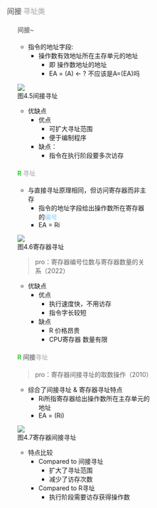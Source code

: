 <div style="float: left; width: 64%; padding: 1%;">

### <span style="color: gray;">间接</span> <span style="color: silver;">寻址类
<ul>

#### <span style="color: gray;">间接~
- 指令的地址字段:
  - 操作数有效地址所在主存单元的地址
    - 即 操作数地址的地址
    - EA = (A) ← ? 不应该是A=(EA)吗

![](https://cdn-mineru.openxlab.org.cn/model-mineru/prod/297661d0b53d517f5369db6eeea0399b48288d259fb0194ce89d2cff392ca596.jpg)  
图4.5间接寻址  

- 优缺点
  - 优点
    - 可扩大寻址范围
    - 便于编制程序
  - 缺点：
    - 指令在执行阶段要多次访存

####  <span style="color: LimeGreen;">R</span> <span style="color: silver;">寻址
- 与直接寻址原理相同，但访问寄存器而非主存
  - 指令的地址字段给出操作数所在寄存器的<span style="color: LightSkyBlue;">编号</span>
  - EA = Ri

![](https://cdn-mineru.openxlab.org.cn/model-mineru/prod/92cc364b37cca2cace4edc484a7917ca840b456ec8c78df2714108a04df0e6ef.jpg)  
图4.6寄存器寻址  
>pro：寄存器编号位数与寄存器数量的关系（2022）  

- 优缺点
  - 优点
    - 执行速度快，不用访存
    - 指令字长较短
  - 缺点
    - R 价格昂贵
    - CPU寄存器 数量有限

#### <span style="color: LimeGreen;">R</span> <span style="color: silver;"><span style="color: gray;">间接</span>寻址
>pro：寄存器间接寻址的取数操作（2010）  

- 综合了间接寻址 & 寄存器寻址特点
  - Ri所指寄存器给出操作数所在主存单元的地址
  - EA = (Ri)



![](https://cdn-mineru.openxlab.org.cn/model-mineru/prod/71cf46d10de7a2353718ca3f208d5dd43920b00188d4ad2d26638c7036ec9415.jpg)  
图4.7寄存器间接寻址  

- 特点比较
  - Compared to 间接寻址
    - 扩大了寻址范围
    - 减少了访存次数
  - Compared to R寻址
    - 执行阶段需要访存获得操作数

</ul>

</div>
<div style="float: right; width: 26%; padding: 1%;">

</div>
<div style="clear: both;"></div>
